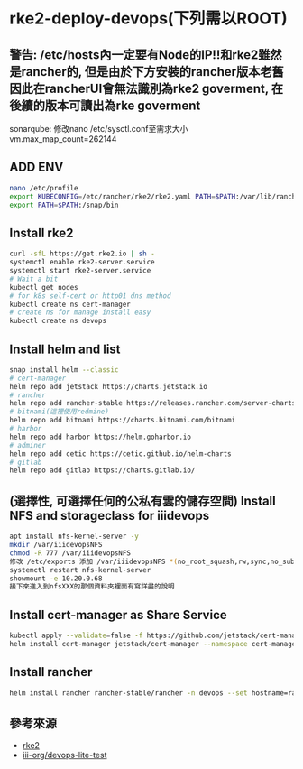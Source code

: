 # rke2-deploy-devops(下列需以ROOT)

## 警告: /etc/hosts內一定要有Node的IP!!和rke2雖然是rancher的, 但是由於下方安裝的rancher版本老舊因此在rancherUI會無法識別為rke2 goverment, 在後續的版本可讀出為rke goverment
sonarqube: 修改nano /etc/sysctl.conf至需求大小 vm.max_map_count=262144

## ADD ENV
```sh
nano /etc/profile
export KUBECONFIG=/etc/rancher/rke2/rke2.yaml PATH=$PATH:/var/lib/rancher/rke2/bin
export PATH=$PATH:/snap/bin

```

## Install rke2
```sh
curl -sfL https://get.rke2.io | sh -
systemctl enable rke2-server.service
systemctl start rke2-server.service
# Wait a bit
kubectl get nodes
# for k8s self-cert or http01 dns method
kubectl create ns cert-manager
# create ns for manage install easy
kubectl create ns devops
```

## Install helm and list
```sh
snap install helm --classic
# cert-manager
helm repo add jetstack https://charts.jetstack.io
# rancher
helm repo add rancher-stable https://releases.rancher.com/server-charts/stable
# bitnami(這裡使用redmine)
helm repo add bitnami https://charts.bitnami.com/bitnami
# harbor
helm repo add harbor https://helm.goharbor.io
# adminer
helm repo add cetic https://cetic.github.io/helm-charts
# gitlab
helm repo add gitlab https://charts.gitlab.io/
```

## (選擇性, 可選擇任何的公私有雲的儲存空間) Install NFS and storageclass for iiidevops
```sh
apt install nfs-kernel-server -y
mkdir /var/iiidevopsNFS
chmod -R 777 /var/iiidevopsNFS
修改 /etc/exports 添加 /var/iiidevopsNFS *(no_root_squash,rw,sync,no_subtree_check)
systemctl restart nfs-kernel-server
showmount -e 10.20.0.68
接下來進入到nfsXXX的那個資料夾裡面有寫詳盡的說明
```

## Install cert-manager as Share Service
```sh
kubectl apply --validate=false -f https://github.com/jetstack/cert-manager/releases/download/v1.0.4/cert-manager.crds.yaml
helm install cert-manager jetstack/cert-manager --namespace cert-manager --version v1.0.4
```
## Install rancher
```sh
helm install rancher rancher-stable/rancher -n devops --set hostname=rancher.10.20.0.68.xip.io --set replicas=1 --version 2.4.5
```

## 參考來源
* [rke2](https://github.com/rancher/rke2)
* [iii-org/devops-lite-test](https://github.com/iii-org/devops-lite-test)
